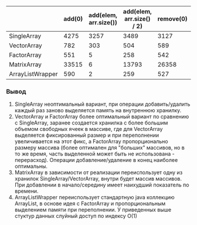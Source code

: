 |                  | add(0) | add(elem, arr.size()) | add(elem, arr.size() / 2) | remove(0) | remove(data.size() - 1) |
|------------------|--------|-----------------------|---------------------------|-----------|-------------------------|
| SingleArray      | 4275   | 3257                  | 3489                      | 3127      | 2132                    |
| VectorArray      | 782    | 303                   | 504                       | 589       | 7                       |
| FactorArray      | 551    | 5                     | 258                       | 542       | 5                       |
| MatrixArray      | 33515  | 6                     | 13793                     | 26358     | 10                      |
| ArrayListWrapper | 590    | 2                     | 259                       | 527       | 2                       |

### Вывод
1. SingleArray неоптимальный вариант, при операции добавить/удалить каждый раз заново выделяется память на внутреннюю хранилку.
2. VectorArray и FactorArray более оптимальный вариант по сравнению с SingleArray, заранее создается хранилка с более большим объемом свободных ячеек в массиве, где для VectorArray выделяется фиксированный размер и при переполнении увеличивается на этот фикс, а FactorArray пропорционально размеру массива (более оптимален для "больших" массивов, но в то же время, часть выделенной может быть не использована - перерасход). Операции добавление/удаление в конец наиболее оптимальны.
3. MatrixArray в зависимости от реализации переиспользует одну из хранилок SingleArray/VectorArray, внутри будет массив массивов. При добавлении в начало/середину имеет наихудший показатель по времени.
4. ArrayListWrapper переиспользует стандартную java коллекцию ArrayList, в основе идея с FactorArray и пропорциональным выделением памяти при переполнении.
У приведенных выше стуктур данных слуйный доступ по индексу O(1)
